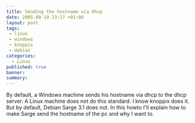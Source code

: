 ```yaml
---
title: Sending the hostname via dhcp
date: 2005-09-19 23:17 +01:00
layout: post
tags:
 - linux
 - windows
 - knoppix
 - debian
categories:
  - Linux
published: true
banner: 
summary:
---
```

By default, a Windows machine sends his hostname via dhcp to the dhcp server. A Linux machine does not do this standard. I know knoppix does it. But by default, Debian Sarge 3.1 does not. In this howto I'll explain how to make Sarge send the hostname of the pc and why I want to.